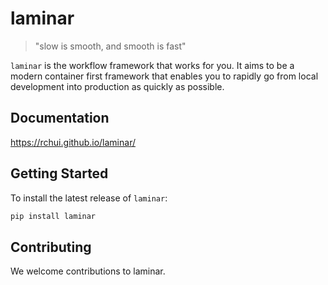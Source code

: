 # laminar

> "slow is smooth, and smooth is fast"

`laminar` is the workflow framework that works for you. It aims to be a modern container first framework that enables you to rapidly go from local development into production as quickly as possible.

## Documentation

https://rchui.github.io/laminar/

## Getting Started

To install the latest release of `laminar`:

```bash
pip install laminar
```

## Contributing

We welcome contributions to laminar.
